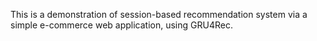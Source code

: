 This is a demonstration of session-based recommendation system via a simple e-commerce web application, using GRU4Rec.